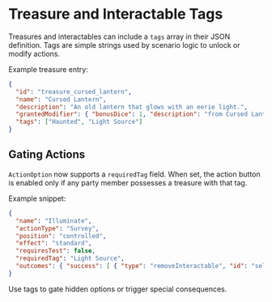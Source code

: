 # Treasure and Interactable Tags

Treasures and interactables can include a `tags` array in their JSON definition.
Tags are simple strings used by scenario logic to unlock or modify actions.

Example treasure entry:
```json
{
  "id": "treasure_cursed_lantern",
  "name": "Cursed Lantern",
  "description": "An old lantern that glows with an eerie light.",
  "grantedModifier": { "bonusDice": 1, "description": "from Cursed Lantern" },
  "tags": ["Haunted", "Light Source"]
}
```

## Gating Actions
`ActionOption` now supports a `requiredTag` field. When set, the action
button is enabled only if any party member possesses a treasure with that tag.

Example snippet:
```json
{
  "name": "Illuminate",
  "actionType": "Survey",
  "position": "controlled",
  "effect": "standard",
  "requiresTest": false,
  "requiredTag": "Light Source",
  "outcomes": { "success": [ { "type": "removeInteractable", "id": "self" } ] }
}
```
Use tags to gate hidden options or trigger special consequences.
